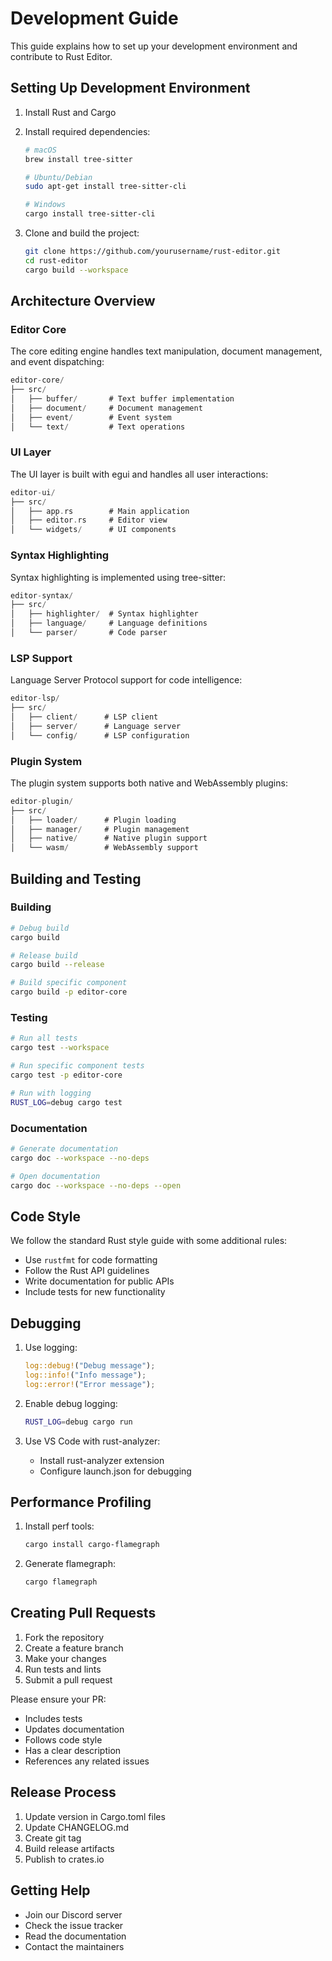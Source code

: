 # Development Guide

This guide explains how to set up your development environment and contribute to Rust Editor.

## Setting Up Development Environment

1. Install Rust and Cargo
2. Install required dependencies:
   ```bash
   # macOS
   brew install tree-sitter

   # Ubuntu/Debian
   sudo apt-get install tree-sitter-cli

   # Windows
   cargo install tree-sitter-cli
   ```

3. Clone and build the project:
   ```bash
   git clone https://github.com/yourusername/rust-editor.git
   cd rust-editor
   cargo build --workspace
   ```

## Architecture Overview

### Editor Core

The core editing engine handles text manipulation, document management, and event dispatching:

```rust
editor-core/
├── src/
│   ├── buffer/       # Text buffer implementation
│   ├── document/     # Document management
│   ├── event/        # Event system
│   └── text/         # Text operations
```

### UI Layer

The UI layer is built with egui and handles all user interactions:

```rust
editor-ui/
├── src/
│   ├── app.rs        # Main application
│   ├── editor.rs     # Editor view
│   └── widgets/      # UI components
```

### Syntax Highlighting

Syntax highlighting is implemented using tree-sitter:

```rust
editor-syntax/
├── src/
│   ├── highlighter/  # Syntax highlighter
│   ├── language/     # Language definitions
│   └── parser/       # Code parser
```

### LSP Support

Language Server Protocol support for code intelligence:

```rust
editor-lsp/
├── src/
│   ├── client/      # LSP client
│   ├── server/      # Language server
│   └── config/      # LSP configuration
```

### Plugin System

The plugin system supports both native and WebAssembly plugins:

```rust
editor-plugin/
├── src/
│   ├── loader/      # Plugin loading
│   ├── manager/     # Plugin management
│   ├── native/      # Native plugin support
│   └── wasm/        # WebAssembly support
```

## Building and Testing

### Building

```bash
# Debug build
cargo build

# Release build
cargo build --release

# Build specific component
cargo build -p editor-core
```

### Testing

```bash
# Run all tests
cargo test --workspace

# Run specific component tests
cargo test -p editor-core

# Run with logging
RUST_LOG=debug cargo test
```

### Documentation

```bash
# Generate documentation
cargo doc --workspace --no-deps

# Open documentation
cargo doc --workspace --no-deps --open
```

## Code Style

We follow the standard Rust style guide with some additional rules:

- Use `rustfmt` for code formatting
- Follow the Rust API guidelines
- Write documentation for public APIs
- Include tests for new functionality

## Debugging

1. Use logging:
   ```rust
   log::debug!("Debug message");
   log::info!("Info message");
   log::error!("Error message");
   ```

2. Enable debug logging:
   ```bash
   RUST_LOG=debug cargo run
   ```

3. Use VS Code with rust-analyzer:
   - Install rust-analyzer extension
   - Configure launch.json for debugging

## Performance Profiling

1. Install perf tools:
   ```bash
   cargo install cargo-flamegraph
   ```

2. Generate flamegraph:
   ```bash
   cargo flamegraph
   ```

## Creating Pull Requests

1. Fork the repository
2. Create a feature branch
3. Make your changes
4. Run tests and lints
5. Submit a pull request

Please ensure your PR:
- Includes tests
- Updates documentation
- Follows code style
- Has a clear description
- References any related issues

## Release Process

1. Update version in Cargo.toml files
2. Update CHANGELOG.md
3. Create git tag
4. Build release artifacts
5. Publish to crates.io

## Getting Help

- Join our Discord server
- Check the issue tracker
- Read the documentation
- Contact the maintainers
